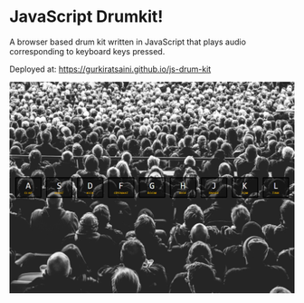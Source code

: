 # JavaScript Drumkit!

A browser based drum kit written in JavaScript that plays audio corresponding to keyboard keys pressed.

Deployed at: https://gurkiratsaini.github.io/js-drum-kit

![Home Page](./assets/images/screencapture.png?raw=true)